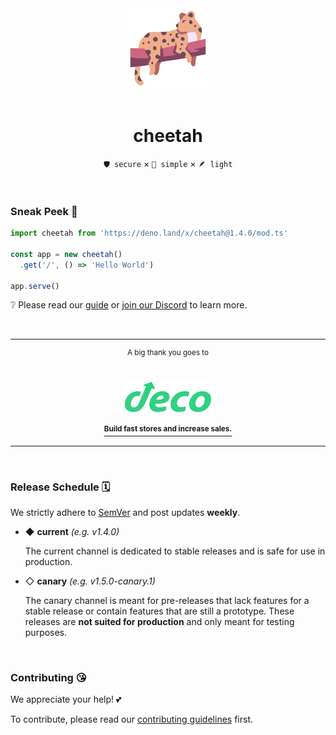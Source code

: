 <div align='center'>
  <img src='https://raw.githubusercontent.com/azurystudio/cheetah/dev/.github/cheetah.svg' width='128px' />
  <br>
  <br>
  <h1>cheetah</h1>
</div>

<div align='center'>
  <p><code>🛡️ secure</code> × <code>💎 simple</code> × <code>🪶 light</code></p>
</div>

<br>

### Sneak Peek 🤫

```ts
import cheetah from 'https://deno.land/x/cheetah@1.4.0/mod.ts'

const app = new cheetah()
  .get('/', () => 'Hello World')

app.serve()
```

❔ Please read our [guide](https://cheetah.mod.land) or [join our Discord](https://discord.gg/2rCya9EWGv) to learn more.

<br>

---

<div align='center'>
  <sup>A big thank you goes to</sup>

  <br>
  <br>
  <br>

  <a href='https://deco.cx'>
    <img src='https://github.com/azurystudio/cheetah/blob/dev/.github/sponsors/deco.svg?raw=true' height='48px' />
    <br>
    <br>
    <a href='https://deco.cx'><sup><b>Build fast stores and increase sales.</b></sup></a>
  </a>
</div>

---

<br>

### Release Schedule 🗓️

We strictly adhere to [SemVer](https://semver.org) and post updates **weekly**.

- ◆ **current** *(e.g. v1.4.0)*

  The current channel is dedicated to stable releases and is safe for use in production.

- ◇ **canary** *(e.g. v1.5.0-canary.1)*

  The canary channel is meant for pre-releases that lack features for a stable release or contain features that are still a prototype. These releases are **not suited for production** and only meant for testing purposes.

<br>

### Contributing 😘

We appreciate your help! 💕

To contribute, please read our [contributing guidelines](https://github.com/azurystudio/cheetah/blob/dev/contributing.md)
first.
